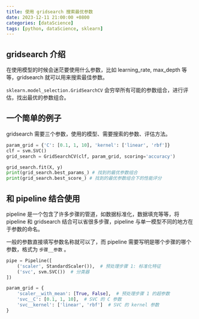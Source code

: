 ```yaml
---
title: 使用 gridsearch 搜索最优参数
date: 2023-12-11 21:00:00 +0800
categories: [dataScience]
tags: [python, dataScience, sklearn]
---
```


## gridsearch 介绍

在使用模型的时候会迷茫要使用什么参数，比如 learning_rate, max_depth 等等，gridsearch 就可以用来搜索最佳参数。

`sklearn.model_selection.GridSearchCV` 会穷举所有可能的参数组合，进行评估，找出最优的参数组合。

## 一个简单的例子

gridsearch 需要三个参数，使用的模型、需要搜索的参数、评估方法。

```python
param_grid = {'C': [0.1, 1, 10], 'kernel': ['linear', 'rbf']}
clf = svm.SVC()
grid_search = GridSearchCV(clf, param_grid, scoring='accuracy')

grid_search.fit(X, y)
print(grid_search.best_params_) # 找到的最优参数组合
print(grid_search.best_score_) # 找到的最优参数组合下的性能评分
```

## 和 pipeline 结合使用

pipeline 是一个包含了许多步骤的管道，如数据标准化，数据填充等等，将 pipeline 和 gridsearch 结合可以省很多步骤，pipeline 与单一模型不同的地方在于参数的命名。

一般的参数直接填写参数名称就可以了，而 pipeline 需要写明是哪个步骤的哪个参数，格式为 `步骤__参数` 。

```python
pipe = Pipeline([
    ('scaler', StandardScaler()),  # 预处理步骤 1: 标准化特征
    ('svc', svm.SVC())  # 分类器
])

param_grid = {
    'scaler__with_mean': [True, False],  # 预处理步骤 1 的超参数
    'svc__C': [0.1, 1, 10],  # SVC 的 C 参数
    'svc__kernel': ['linear', 'rbf']  # SVC 的 kernel 参数
}
```